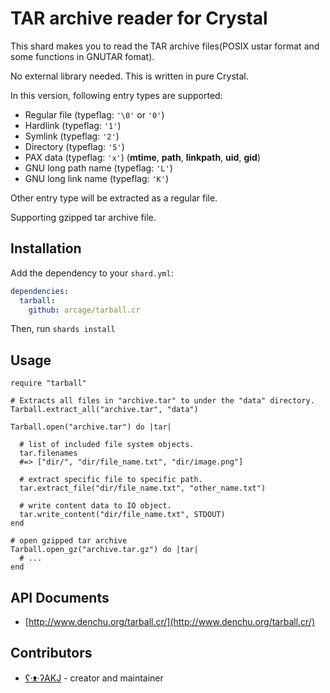 # TAR archive reader for Crystal

This shard makes you to read the TAR archive files(POSIX ustar format and some functions in GNUTAR fomat).

No external library needed. This is written in pure Crystal.

In this version, following entry types are supported:

- Regular file (typeflag: `'\0'` or `'0'`)
- Hardlink (typeflag: `'1'`)
- Symlink (typeflag: `'2'`)
- Directory (typeflag: `'5'`)
- PAX data (typeflag: `'x'`) (**mtime**, **path**, **linkpath**, **uid**, **gid**)
- GNU long path name (typeflag: `'L'`)
- GNU long link name (typeflag: `'K'`)

Other entry type will be extracted as a regular file.

Supporting gzipped tar archive file.

## Installation

Add the dependency to your `shard.yml`:

```yaml
dependencies:
  tarball:
    github: arcage/tarball.cr
```

Then, run `shards install`

## Usage

```crystal
require "tarball"

# Extracts all files in "archive.tar" to under the "data" directory.
Tarball.extract_all("archive.tar", "data")

Tarball.open("archive.tar") do |tar|

  # list of included file system objects.
  tar.filenames
  #=> ["dir/", "dir/file_name.txt", "dir/image.png"]

  # extract specific file to specific path.
  tar.extract_file("dir/file_name.txt", "other_name.txt")

  # write content data to IO object.
  tar.write_content("dir/file_name.txt", STDOUT)
end

# open gzipped tar archive
Tarball.open_gz("archive.tar.gz") do |tar|
  # ...
end
```

## API Documents

- [http://www.denchu.org/tarball.cr/](http://www.denchu.org/tarball.cr/)

## Contributors

- [ʕ·ᴥ·ʔAKJ](https://github.com/arcage) - creator and maintainer
